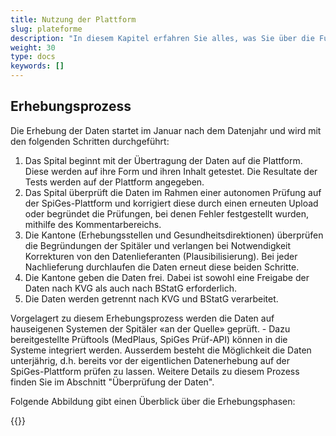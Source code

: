 ```yaml
---
title: Nutzung der Plattform
slug: plateforme
description: "In diesem Kapitel erfahren Sie alles, was Sie über die Funktionsweise der Plattform und ihre Nutzung wissen müssen."
weight: 30
type: docs
keywords: []
---
```


## Erhebungsprozess

Die Erhebung der Daten startet im Januar nach dem Datenjahr und wird mit den folgenden Schritten durchgeführt:

1. Das Spital beginnt mit der Übertragung der Daten auf die Plattform. Diese werden auf ihre Form und ihren Inhalt getestet. Die Resultate der Tests werden auf der Plattform angegeben.
2.	Das Spital überprüft die Daten im Rahmen einer autonomen Prüfung auf der SpiGes-Plattform und korrigiert diese durch einen erneuten Upload oder begründet die Prüfungen, bei denen Fehler festgestellt wurden, mithilfe des Kommentarbereichs.
3. Die Kantone (Erhebungsstellen und Gesundheitsdirektionen) überprüfen die Begründungen der Spitäler und verlangen bei Notwendigkeit Korrekturen von den Datenlieferanten (Plausibilisierung). Bei jeder Nachlieferung durchlaufen die Daten erneut diese beiden Schritte.
4. Die Kantone geben die Daten frei. Dabei ist sowohl eine Freigabe der Daten nach KVG als auch nach BStatG erforderlich.
5. Die Daten werden getrennt nach KVG und BStatG verarbeitet.

Vorgelagert zu diesem Erhebungsprozess werden die Daten auf hauseigenen Systemen der Spitäler «an der Quelle» geprüft. -	Dazu bereitgestellte Prüftools (MedPlaus, SpiGes Prüf-API) können in die Systeme integriert werden. Ausserdem besteht die Möglichkeit die Daten unterjährig, d.h. bereits vor der eigentlichen Datenerhebung auf der SpiGes-Plattform prüfen zu lassen. Weitere Details zu diesem Prozess finden Sie im Abschnitt "Überprüfung der Daten".

Folgende Abbildung gibt einen Überblick über die Erhebungsphasen:

{{<insertImage image="phase_releve_de.png" class="edge max-w-90">}}
